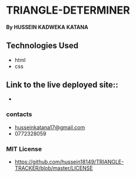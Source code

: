 # TRIANGLE-DETERMINER
#### By **HUSSEIN KADWEKA KATANA**



## Technologies Used
+ html
+ css

## Link to the live deployed site::
+ 
### contacts
+ husseinkatana17@gmail.com
+ 0772328059

### MIT License

+ https://github.com/hussein18149/TRIANGLE-TRACKER/blob/master/LICENSE
